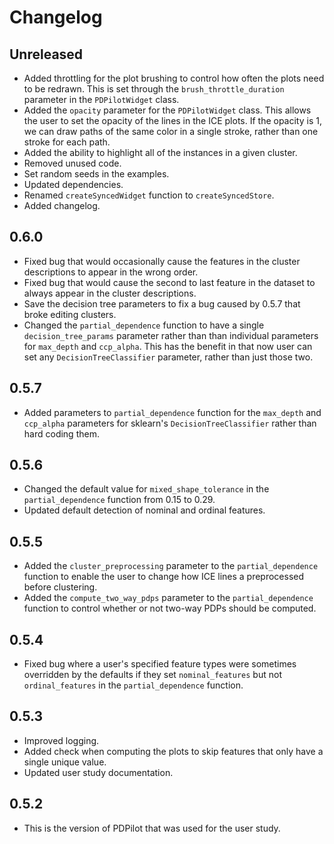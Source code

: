 # Changelog

## Unreleased

- Added throttling for the plot brushing to control how often the plots need to be redrawn. This is set through the `brush_throttle_duration` parameter in the `PDPilotWidget` class.
- Added the `opacity` parameter for the `PDPilotWidget` class. This allows the user to set the opacity of the lines in the ICE plots. If the opacity is 1, we can draw paths of the same color in a single stroke, rather than one stroke for each path.
- Added the ability to highlight all of the instances in a given cluster.
- Removed unused code.
- Set random seeds in the examples.
- Updated dependencies.
- Renamed `createSyncedWidget` function to `createSyncedStore`.
- Added changelog.

## 0.6.0

- Fixed bug that would occasionally cause the features in the cluster descriptions to appear in the wrong order.
- Fixed bug that would cause the second to last feature in the dataset to always appear in the cluster descriptions.
- Save the decision tree parameters to fix a bug caused by 0.5.7 that broke editing clusters.
- Changed the `partial_dependence` function to have a single `decision_tree_params` parameter rather than than individual parameters for `max_depth` and `ccp_alpha`. This has the benefit in that now user can set any `DecisionTreeClassifier` parameter, rather than just those two.

## 0.5.7

- Added parameters to `partial_dependence` function for the `max_depth` and `ccp_alpha` parameters for sklearn's `DecisionTreeClassifier` rather than hard coding them.

## 0.5.6

- Changed the default value for `mixed_shape_tolerance` in the `partial_dependence` function from 0.15 to 0.29.
- Updated default detection of nominal and ordinal features.

## 0.5.5

- Added the `cluster_preprocessing` parameter to the `partial_dependence` function to enable the user to change how ICE lines a preprocessed before clustering.
- Added the `compute_two_way_pdps` parameter to the `partial_dependence` function to control whether or not two-way PDPs should be computed.

## 0.5.4

- Fixed bug where a user's specified feature types were sometimes overridden by the defaults if they set `nominal_features` but not `ordinal_features` in the `partial_dependence` function.

## 0.5.3

- Improved logging.
- Added check when computing the plots to skip features that only have a single unique value.
- Updated user study documentation.

## 0.5.2

- This is the version of PDPilot that was used for the user study.
